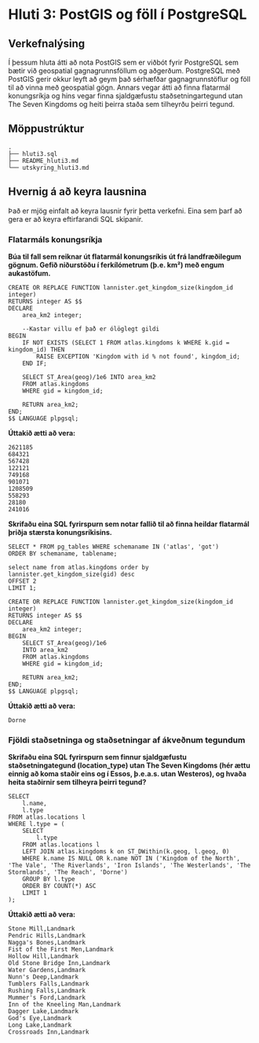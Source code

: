 # Hluti 3: PostGIS og föll í PostgreSQL

## Verkefnalýsing
Í þessum hluta átti að nota PostGIS sem er viðbót fyrir PostgreSQL sem bætir við geospatial gagnagrunnsföllum og aðgerðum. PostgreSQL með PostGIS gerir okkur leyft að geym það sérhæfðar gagnagrunnstöflur og föll til að vinna með geospatial gögn. Annars vegar átti að finna flatarmál konungsríkja og hins vegar finna sjaldgæfustu staðsetningartegund utan The Seven Kingdoms og heiti þeirra staða sem tilheyrðu þeirri tegund. 

## Möppustrúktur 

```
.
├── hluti3.sql
├── README_hluti3.md
└── utskyring_hluti3.md
```


## Hvernig á að keyra lausnina
Það er mjög einfalt að keyra lausnir fyrir þetta verkefni. Eina sem þarf að gera er að keyra eftirfarandi SQL skipanir.


### Flatarmáls konungsríkja
**Búa til fall sem reiknar út flatarmál konungsríkis út frá landfræðilegum gögnum. Gefið niðurstöðu í ferkílómetrum (þ.e. km²) með engum aukastöfum.**


```
CREATE OR REPLACE FUNCTION lannister.get_kingdom_size(kingdom_id integer)
RETURNS integer AS $$
DECLARE
    area_km2 integer;

    --Kastar villu ef það er ólöglegt gildi
BEGIN
    IF NOT EXISTS (SELECT 1 FROM atlas.kingdoms k WHERE k.gid = kingdom_id) THEN
        RAISE EXCEPTION 'Kingdom with id % not found', kingdom_id;
    END IF;

    SELECT ST_Area(geog)/1e6 INTO area_km2
    FROM atlas.kingdoms
    WHERE gid = kingdom_id;

    RETURN area_km2;
END;
$$ LANGUAGE plpgsql;
```

**Úttakið ætti að vera:**
 ```
2621185
684321
567428
122121
749168
901071
1208509
558293
28180
241016
```

**Skrifaðu eina SQL fyrirspurn sem notar fallið til að finna heildar flatarmál þriðja stærsta konungsríkisins.**

```
SELECT * FROM pg_tables WHERE schemaname IN ('atlas', 'got')
ORDER BY schemaname, tablename;

select name from atlas.kingdoms order by lannister.get_kingdom_size(gid) desc
OFFSET 2
LIMIT 1;

CREATE OR REPLACE FUNCTION lannister.get_kingdom_size(kingdom_id integer)
RETURNS integer AS $$
DECLARE
    area_km2 integer;
BEGIN
    SELECT ST_Area(geog)/1e6
    INTO area_km2
    FROM atlas.kingdoms
    WHERE gid = kingdom_id;

    RETURN area_km2;
END;
$$ LANGUAGE plpgsql;
```


**Úttakið ætti að vera:**

```
Dorne
```

### Fjöldi staðsetninga og staðsetningar af ákveðnum tegundum

**Skrifaðu eina SQL fyrirspurn sem finnur sjaldgæfustu staðsetningategund (location_type) utan The Seven Kingdoms (hér ættu einnig að koma staðir eins og í Essos, þ.e.a.s. utan Westeros), og hvaða heita staðirnir sem tilheyra þeirri tegund?**

```
SELECT
    l.name,
    l.type
FROM atlas.locations l
WHERE l.type = (
    SELECT
        l.type
    FROM atlas.locations l
    LEFT JOIN atlas.kingdoms k on ST_DWithin(k.geog, l.geog, 0)
    WHERE k.name IS NULL OR k.name NOT IN ('Kingdom of the North', 'The Vale', 'The Riverlands', 'Iron Islands', 'The Westerlands', 'The Stormlands', 'The Reach', 'Dorne')
    GROUP BY l.type
    ORDER BY COUNT(*) ASC
    LIMIT 1
);

```
**Úttakið ætti að vera:**

```
Stone Mill,Landmark
Pendric Hills,Landmark
Nagga's Bones,Landmark
Fist of the First Men,Landmark
Hollow Hill,Landmark
Old Stone Bridge Inn,Landmark
Water Gardens,Landmark
Nunn's Deep,Landmark
Tumblers Falls,Landmark
Rushing Falls,Landmark
Mummer's Ford,Landmark
Inn of the Kneeling Man,Landmark
Dagger Lake,Landmark
God's Eye,Landmark
Long Lake,Landmark
Crossroads Inn,Landmark

```
